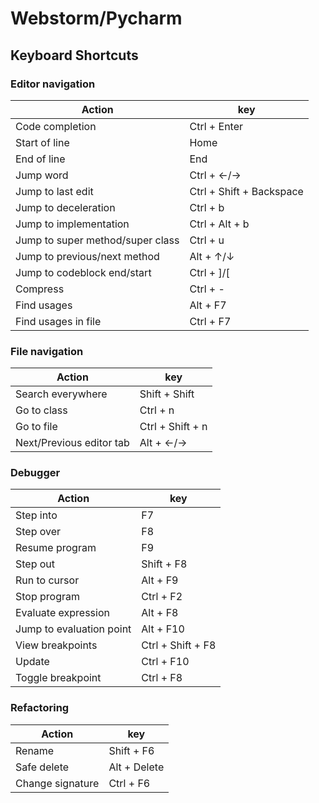 # Webstorm/Pycharm

## Keyboard Shortcuts

### Editor navigation

| Action                 | key              |
| ---------------------- | ---------------- |
| Code completion        | Ctrl + Enter     |
| Start of line          | Home             |
| End of line            | End              |
| Jump word              | Ctrl + ←/→       |
| Jump to last edit      | Ctrl + Shift + Backspace |
| Jump to deceleration   | Ctrl + b         |
| Jump to implementation | Ctrl + Alt + b   |
| Jump to super method/super class | Ctrl + u |
| Jump to previous/next method | Alt + ↑/↓  |
| Jump to codeblock end/start | Ctrl + ]/[  |
| Compress               | Ctrl + -         |
| Find usages            | Alt + F7         |
| Find usages in file    | Ctrl + F7        |

### File navigation

| Action                | key            |
| --------------------- | -------------- |
| Search everywhere     | Shift + Shift  |
| Go to class           | Ctrl + n       |
| Go to file            | Ctrl + Shift + n |
| Next/Previous editor tab | Alt + ←/→   |

### Debugger

| Action                | key            |
| --------------------- | -------------- |
| Step into             | F7             |
| Step over             | F8             |
| Resume program        | F9             |
| Step out              | Shift + F8     |
| Run to cursor         | Alt + F9       |
| Stop program          | Ctrl + F2      |
| Evaluate expression   | Alt + F8       |
| Jump to evaluation point | Alt + F10   |
| View breakpoints      | Ctrl + Shift + F8 |
| Update                | Ctrl + F10     |
| Toggle breakpoint     | Ctrl + F8      |


### Refactoring

| Action                 | key              |
| ---------------------- | ---------------- |
| Rename                 | Shift + F6       |
| Safe delete            | Alt + Delete     |
| Change signature       | Ctrl + F6        |
